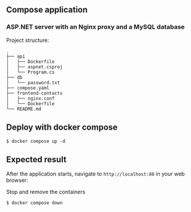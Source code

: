 ## Compose application


### ASP.NET server with an Nginx proxy and a MySQL database

Project structure:
```
.
├── api
│   ├── Dockerfile
│   ├── aspnet.csproj
│   └── Program.cs
├── db
│   └── password.txt
├── compose.yaml
├── frontend-contacts
│   ├── nginx.conf
│   └── Dockerfile
└── README.md
```

## Deploy with docker compose

```
$ docker compose up -d
```

## Expected result
After the application starts, navigate to `http://localhost:80` in your web browser:

Stop and remove the containers
```
$ docker compose down
```
